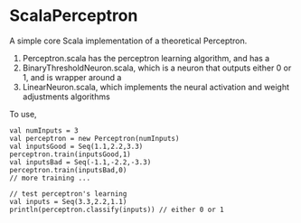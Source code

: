 # ScalaPerceptron
A simple core Scala implementation of a theoretical Perceptron.

1. Perceptron.scala has the perceptron learning algorithm, and has a
2. BinaryThresholdNeuron.scala, which is a neuron that outputs either 0 or 1, and is wrapper around a
3. LinearNeuron.scala, which implements the neural activation and weight adjustments algorithms

To use,

    val numInputs = 3
    val perceptron = new Perceptron(numInputs)
    val inputsGood = Seq(1.1,2.2,3.3)
    perceptron.train(inputsGood,1)
    val inputsBad = Seq(-1.1,-2.2,-3.3)
    perceptron.train(inputsBad,0)
    // more training ...

    // test perceptron's learning
    val inputs = Seq(3.3,2.2,1.1)
    println(perceptron.classify(inputs)) // either 0 or 1


